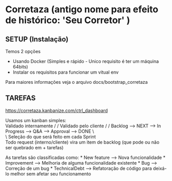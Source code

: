 Corretaza (antigo nome para efeito de histórico: 'Seu Corretor' )
=========


SETUP (Instalação)
------------------
Temos 2 opções
- Usando Docker (Simples e rápido - Unico requisito é ter um máquina 64bits)
- Instalar os requisitos para funcionar um vitual env

Para maiores informações veja o arquivo docs/bootstrap_corretaza  


TAREFAS
--------
https://corretaza.kanbanize.com/ctrl_dashboard

Usamos um kanban simples:               
                                          Validado internamente
                                            /
                                           /      Validado pelo cliente
                                          /         /
   Backlog --> NEXT --> In Progress --> Q&A --> Approval --> DONE
      \           \
       \         Seleção do que será feito em cada Sprint
        \
        Todo request (interno/cliente) vira um item de backlog (que pode ou não ser quebrado em + tarefas)

   As tarefas são classificadas como:
	* New feature		--> Nova funcionalidade
	* Improvement     --> Melhoria de alguma funcionalidade existente
	* Bug             --> Correção de um bug
	* TechnicalDebt   --> Refatoração de código para deixá-lo melhor sem afetar seu funcionamento
